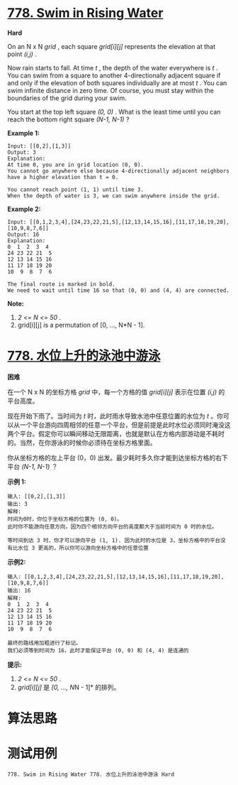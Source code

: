 # [778. Swim in Rising Water][enTitle]

**Hard**

On an N x N  *grid* , each square  *grid[i][j]*  represents the elevation at that point  *(i,j)* .

Now rain starts to fall. At time  *t* , the depth of the water everywhere is  *t* . You can swim from a square to another 4-directionally adjacent square if and only if the elevation of both squares individually are at most  *t* . You can swim infinite distance in zero time. Of course, you must stay within the boundaries of the grid during your swim.

You start at the top left square  *(0, 0)* . What is the least time until you can reach the bottom right square  *(N-1, N-1)* ?

**Example 1:** 

```
Input: [[0,2],[1,3]]
Output: 3
Explanation:
At time 0, you are in grid location (0, 0).
You cannot go anywhere else because 4-directionally adjacent neighbors have a higher elevation than t = 0.

You cannot reach point (1, 1) until time 3.
When the depth of water is 3, we can swim anywhere inside the grid.

```

**Example 2:** 

```
Input: [[0,1,2,3,4],[24,23,22,21,5],[12,13,14,15,16],[11,17,18,19,20],[10,9,8,7,6]]
Output: 16
Explanation:
0  1  2  3  4
24 23 22 21  5
12 13 14 15 16
11 17 18 19 20
10  9  8  7  6

The final route is marked in bold.
We need to wait until time 16 so that (0, 0) and (4, 4) are connected.

```

**Note:** 

1.  *2 <= N <= 50* . 
2. grid[i][j] is a permutation of [0, ..., N*N - 1].


# [778. 水位上升的泳池中游泳][cnTitle]

**困难**

在一个 N x N 的坐标方格  *grid*  中，每一个方格的值  *grid[i][j]*  表示在位置  *(i,j)*  的平台高度。

现在开始下雨了。当时间为  *t*  时，此时雨水导致水池中任意位置的水位为  *t*  。你可以从一个平台游向四周相邻的任意一个平台，但是前提是此时水位必须同时淹没这两个平台。假定你可以瞬间移动无限距离，也就是默认在方格内部游动是不耗时的。当然，在你游泳的时候你必须待在坐标方格里面。

你从坐标方格的左上平台 (0，0) 出发。最少耗时多久你才能到达坐标方格的右下平台  *(N-1, N-1)* ？



**示例 1:** 

```
输入: [[0,2],[1,3]]
输出: 3
解释:
时间为0时，你位于坐标方格的位置为 (0, 0)。
此时你不能游向任意方向，因为四个相邻方向平台的高度都大于当前时间为 0 时的水位。

等时间到达 3 时，你才可以游向平台 (1, 1). 因为此时的水位是 3，坐标方格中的平台没有比水位 3 更高的，所以你可以游向坐标方格中的任意位置

```

**示例2:** 

```
输入: [[0,1,2,3,4],[24,23,22,21,5],[12,13,14,15,16],[11,17,18,19,20],[10,9,8,7,6]]
输出: 16
解释:
0  1  2  3  4
24 23 22 21  5
12 13 14 15 16
11 17 18 19 20
10  9  8  7  6

最终的路线用加粗进行了标记。
我们必须等到时间为 16，此时才能保证平台 (0, 0) 和 (4, 4) 是连通的

```



**提示:** 

1.  *2 <= N <= 50* . 
2.  *grid[i][j]*  是  *[0, ..., N*N - 1]*  的排列。




# 算法思路

# 测试用例
```
778. Swim in Rising Water 778. 水位上升的泳池中游泳 Hard
```

[enTitle]: https://leetcode.com/problems/swim-in-rising-water/
[cnTitle]: https://leetcode-cn.com/problems/swim-in-rising-water/
